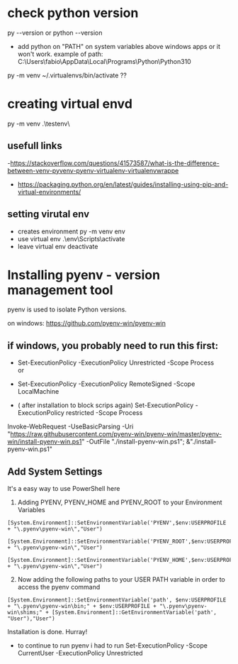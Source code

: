 # check python version
py --version or python --version

- add python on "PATH" on system variables above windows apps or it won't work.
example of path: C:\Users\fabio\AppData\Local\Programs\Python\Python310

py -m venv ~/.virtualenvs/bin/activate  ??


# creating virtual envd
py -m venv .\testenv\

## usefull links
-https://stackoverflow.com/questions/41573587/what-is-the-difference-between-venv-pyvenv-pyenv-virtualenv-virtualenvwrappe

- https://packaging.python.org/en/latest/guides/installing-using-pip-and-virtual-environments/

## setting virutal env
- creates environment
py -m venv env  
- use virtual env
.\env\Scripts\activate
- leave virtual env
deactivate




# Installing pyenv - version management tool
pyenv is used to isolate Python versions.

on windows: 
https://github.com/pyenv-win/pyenv-win

## if windows, you probably need to run this first: 
- Set-ExecutionPolicy -ExecutionPolicy Unrestricted -Scope Process  
or
- Set-ExecutionPolicy -ExecutionPolicy RemoteSigned -Scope LocalMachine

- ( after installation to block scrips again) Set-ExecutionPolicy -ExecutionPolicy restricted -Scope Process   

Invoke-WebRequest -UseBasicParsing -Uri "https://raw.githubusercontent.com/pyenv-win/pyenv-win/master/pyenv-win/install-pyenv-win.ps1" -OutFile "./install-pyenv-win.ps1"; &"./install-pyenv-win.ps1"

## **Add System Settings**

It's a easy way to use PowerShell here

1. Adding PYENV, PYENV_HOME and PYENV_ROOT to your Environment Variables

```pwsh
[System.Environment]::SetEnvironmentVariable('PYENV',$env:USERPROFILE + "\.pyenv\pyenv-win\","User")

[System.Environment]::SetEnvironmentVariable('PYENV_ROOT',$env:USERPROFILE + "\.pyenv\pyenv-win\","User")

[System.Environment]::SetEnvironmentVariable('PYENV_HOME',$env:USERPROFILE + "\.pyenv\pyenv-win\","User")
```

2. Now adding the following paths to your USER PATH variable in order to access the pyenv command

```pwsh
[System.Environment]::SetEnvironmentVariable('path', $env:USERPROFILE + "\.pyenv\pyenv-win\bin;" + $env:USERPROFILE + "\.pyenv\pyenv-win\shims;" + [System.Environment]::GetEnvironmentVariable('path', "User"),"User")
```

Installation is done. Hurray!

- to continue to run pyenv i had to run
Set-ExecutionPolicy -Scope CurrentUser -ExecutionPolicy Unrestricted

